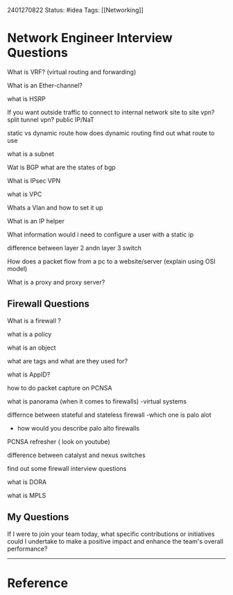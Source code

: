 2401270822
	Status: #idea 
		Tags: [[Networking]]

# Network Engineer Interview Questions 

What is VRF? (virtual routing and forwarding)

What is an Ether-channel?

what is HSRP 

If you want outside traffic to connect to internal network
site to site vpn?
split tunnel vpn?
public IP/NaT 

static vs dynamic route 
how does dynamic routing find out what route to use

what is a subnet

Wat is BGP
	what are the states of bgp

What is IPsec VPN

what is VPC

Whats a Vlan and how to set it up

What is an IP helper

What information would i need to configure a user with a static ip

difference between layer 2 andn layer 3 switch 

How does a packet flow from a pc to a website/server (explain using OSI model)

What is a proxy and proxy server?


## Firewall Questions 

What is a firewall ?

what is a policy 

what is an object

what are tags and what are they used for?

what is AppID?

how to do packet capture on PCNSA 

what is panorama (when it comes to firewalls)
-virtual systems

differnce between stateful and stateless firewall 
-which one is palo alot 
- how would you describe palo alto firewalls 

PCNSA refresher ( look on youtube)

difference between catalyst and nexus switches 



find out some firewall interview questions


what is DORA

what is MPLS



## My Questions



If I were to join your team today, what specific contributions or initiatives could I undertake to make a positive impact and enhance the team's overall performance?


















---
# Reference